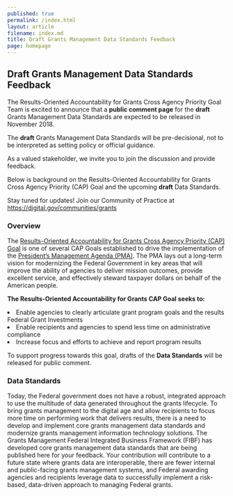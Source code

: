 ```yaml
---
published: true
permalink: /index.html
layout: article
filename: index.md
title: Draft Grants Management Data Standards Feedback 
page: homepage
---
```

<div class="row">
    <div class="col-md-8">
        <h2 class="mt-0">Draft Grants Management Data Standards Feedback</h2>
        <p>
            The Results-Oriented Accountability for Grants Cross Agency Priority Goal Team is excited to announce that a <strong>public comment page</strong> for the <strong>draft</strong> Grants Management Data Standards are expected to be released in November 2018. 

The <strong>draft</strong> Grants Management Data Standards will be pre-decisional, not to be interpreted as setting policy or official guidance. 

As a valued stakeholder, we invite you to join the discussion and provide feedback. 

Below is background on the Results-Oriented Accountability for Grants Cross Agency Priority (CAP) Goal and the upcoming <strong>draft</strong> Data Standards. 

Stay tuned for updates! Join our Community of Practice at <a href="https://digital.gov/communities/grants">https://digital.gov/communities/grants</a>

<h3>Overview</h3
<p>The <u>Results-Oriented Accountability for Grants Cross Agency Priority (CAP) Goal</u> is one of several CAP Goals established to drive the implementation of the <u>President’s Management Agenda (PMA)</u>. The PMA lays out a long-term vision for modernizing the Federal Government in key areas that will improve the ability of agencies to deliver mission outcomes, provide excellent service, and effectively steward taxpayer dollars on behalf of the American people. <p>

<p>
<strong>The Results-Oriented Accountability for Grants CAP Goal seeks to:</strong>
<li>Enable agencies to clearly articulate grant program goals and the results Federal Grant Investments</li>
<li>	Enable recipients and agencies to spend less time on administrative compliance</li>
<li>	Increase focus and efforts to achieve and report program results</li>
</p>
To support progress towards this goal, drafts of the <strong>Data Standards</strong> will be released for public comment. 

<h3>Data Standards </h3>

Today, the Federal government does not have a robust, integrated approach to use the multitude of data generated throughout the grants lifecycle. To bring grants management to the digital age and allow recipients to focus more time on performing work that delivers results, there is a need to develop and implement core grants management data standards and modernize grants management information technology solutions.  The Grants Management Federal Integrated Business Framework (FIBF) has developed core grants management data standards that are being published here for your feedback.  Your contribution will contribute to a future state where grants data are interoperable, there are fewer internal and public-facing grants management systems, and Federal awarding agencies and recipients leverage data to successfully implement a risk-based, data-driven approach to managing Federal grants. 

 

